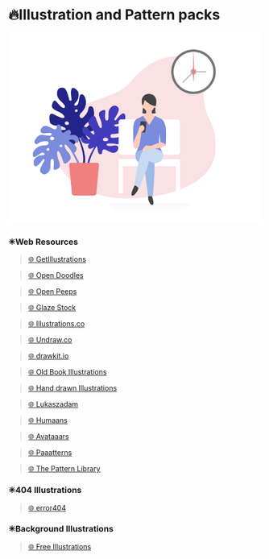 # 🔥Illustration and Pattern packs

<img alt="Illustrations" width="700px" src="/assets/images/illustrations.gif"/>

### ✳Web Resources

> [🌐 GetIllustrations](https://getillustrations.com/illustration-packs/freebie)

> [🌐 Open Doodles](https://www.opendoodles.com/)

> [🌐 Open Peeps](https://www.openpeeps.com/)

> [🌐 Glaze Stock](https://www.glazestock.com/)

> [🌐 Illustrations.co](https://illlustrations.co/)

> [🌐 Undraw.co](https://undraw.co/illustrations)

> [🌐 drawkit.io](https://www.drawkit.io/)

> [🌐 Old Book Illustrations](https://www.oldbookillustrations.com/)

> [🌐 Hand drawn Illustrations](https://www.openpeeps.com/)

> [🌐 Lukaszadam](https://lukaszadam.com/illustrations)

> [🌐 Humaans](https://www.humaaans.com/)

> [🌐 Avataaars](https://avataaars.com/)

> [🌐 Paaatterns](https://products.ls.graphics/paaatterns/)

> [🌐 The Pattern Library](http://thepatternlibrary.com/)

### ✳404 Illustrations

> [🌐 error404](https://error404.fun/)

### ✳Background Illustrations

> [🌐 Free Illustrations](https://freellustrations.com/)

